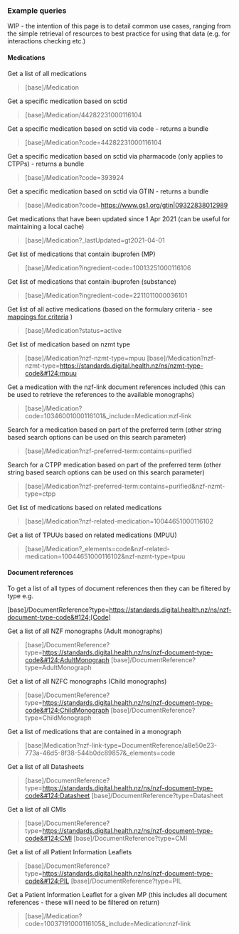 ### Example queries

WIP - the intention of this page is to detail common use cases, ranging from the simple retrieval of resources to best practice for using that data (e.g. for interactions checking etc.)

#### Medications


Get a list of all medications
>[base]/Medication

Get a specific medication based on sctid
>[base]/Medication/44282231000116104

Get a specific medication based on sctid via code - returns a bundle
>[base]/Medication?code=44282231000116104

Get a specific medication based on sctid via pharmacode (only applies to CTPPs) - returns a bundle
>[base]/Medication?code=393924

Get a specific medication based on sctid via GTIN - returns a bundle
>[base]/Medication?code=https://www.gs1.org/gtin|09322838012989

Get medications that have been updated since 1 Apr 2021 (can be useful for maintaining a local cache)
>[base]/Medication?_lastUpdated=gt2021-04-01


Get list of medications that contain ibuprofen (MP)
>[base]/Medication?ingredient-code=10013251000116106

Get list of medications that contain ibuprofen (substance)
>[base]/Medication?ingredient-code=2211011000036101

Get list of all active medications (based on the formulary criteria - see [mappings for criteria](./mapping.html) )
>[base]/Medication?status=active

Get list of medication based on nzmt type
>[base]/Medication?nzf-nzmt-type=mpuu
>[base]/Medication?nzf-nzmt-type=https://standards.digital.health.nz/ns/nzmt-type-code&#124;mpuu

Get a medication with the nzf-link document references included (this can be used to retrieve the references to the available monographs)
>[base]/Medication?code=10346001000116101&_include=Medication:nzf-link

Search for a medication based on part of the preferred term (other string based search options can be used on this search parameter)
>[base]/Medication?nzf-preferred-term:contains=purified

Search for a CTPP medication based on part of the preferred term (other string based search options can be used on this search parameter)
>[base]/Medication?nzf-preferred-term:contains=purified&nzf-nzmt-type=ctpp

Get list of medications based on related medications
>[base]/Medication?nzf-related-medication=10044651000116102

Get a list of TPUUs based on related medications (MPUU)
>[base]/Medication?_elements=code&nzf-related-medication=10044651000116102&nzf-nzmt-type=tpuu




#### Document references

To get a list of all types of document references then they can be filtered by type e.g.

[base]/DocumentReference?type=https://standards.digital.health.nz/ns/nzf-document-type-code&#124;[Code]

Get a list of all NZF monographs (Adult monographs)
>[base]/DocumentReference?type=https://standards.digital.health.nz/ns/nzf-document-type-code&#124;AdultMonograph
>[base]/DocumentReference?type=AdultMonograph

Get a list of all NZFC monographs (Child monographs)
>[base]/DocumentReference?type=https://standards.digital.health.nz/ns/nzf-document-type-code&#124;ChildMonograph
>[base]/DocumentReference?type=ChildMonograph

Get a list of medications that are contained in a monograph
>[base]Medication?nzf-link-type=DocumentReference/a8e50e23-773a-46d5-8f38-544b0dc89857&_elements=code

Get a list of all Datasheets
>[base]/DocumentReference?type=https://standards.digital.health.nz/ns/nzf-document-type-code&#124;Datasheet
>[base]/DocumentReference?type=Datasheet

Get a list of all CMIs
>[base]/DocumentReference?type=https://standards.digital.health.nz/ns/nzf-document-type-code&#124;CMI
>[base]/DocumentReference?type=CMI

Get a list of all Patient Information Leaflets
>[base]/DocumentReference?type=https://standards.digital.health.nz/ns/nzf-document-type-code&#124;PIL
>[base]/DocumentReference?type=PIL

Get a Patient Information Leaflet for a given MP (this includes all document references - these will need to be filtered on return)
>[base]/Medication?code=10037191000116105&_include=Medication:nzf-link